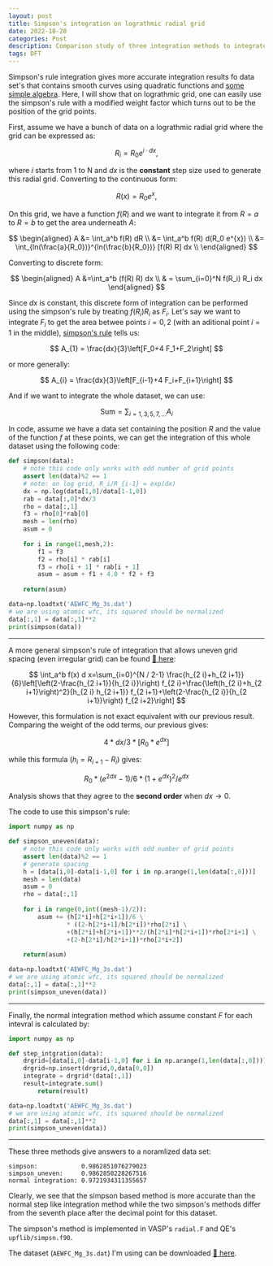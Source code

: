 ```yaml
---
layout: post
title: Simpson's integration on lograthmic radial grid
date: 2022-10-28
categories: Post
description: Comparison study of three integration methods to integrate a smooth function on a lograthmic radial grid. 
tags: DFT
---
```


Simpson's rule integration gives more accurate integration results fo data set's that contains smooth curves using quadratic functions and [some simple algebra](https://www.intmath.com/integration/6-simpsons-rule.php). Here, I will show that on lograthmic grid, one can easily use the simpson's rule with a modified weight factor which turns out to be the position of the grid points.

First, assume we have a bunch of data on a lograthmic radial grid where the grid can be expressed as:

$$
R_i = R_0 e^{i \cdot dx},
$$

where $i$ starts from 1 to N and $dx$ is the __constant__ step size used to generate this radial grid. Converting to the continuous form:

$$
R(x)= R_0 e^{x},
$$

On this grid, we have a function $f(R)$ and we want to integrate it from $R=a$ to $R=b$ to get the area underneath $A$:

$$
\begin{aligned}
A &= \int_a^b f(R) dR \\
&= \int_a^b f(R) d(R_0 e^{x}) \\
&= \int_{ln(\frac{a}{R_0})}^{ln(\frac{b}{R_0})} [f(R) R] dx \\ 
\end{aligned}
$$

Converting to discrete form:

$$
\begin{aligned}
A &=\int_a^b (f(R) R) dx \\ 
& = \sum_{i=0}^N f(R_i) R_i dx
\end{aligned}
$$

Since $dx$ is constant, this discrete form of integration can be performed using the simpson's rule by treating $f(R_i)R_i$ as  $F_i$. Let's say we want to integrate $F_i$ to get the area betwee points $i=0,2$ (with an aditional point $i=1$ in the middle), [simpson's rule](https://en.wikipedia.org/wiki/Simpson%27s_rule#cite_note-7) tells us:

$$
A_{1} = \frac{dx}{3}\left[F_0+4 F_1+F_2\right]
$$

or more generally:

$$
A_{i} = \frac{dx}{3}\left[F_{i-1}+4 F_i+F_{i+1}\right]
$$

And if we want to integrate the whole dataset, we can use:

$$
\text{Sum} = \sum_{i=1,3,5,7,...} A_i 
$$

In code, assume we have a data set containing the position $R$ and the value of the function $f$ at these points, we can get the integration of this whole dataset using the following code:

```python
def simpson(data):
    # note this code only works with odd number of grid points
    assert len(data)%2 == 1
    # note: on log grid, R_i/R_{i-1} = exp(dx)
    dx = np.log(data[1,0]/data[1-1,0])
    rab = data[:,0]*dx/3
    rho = data[:,1]
    f3 = rho[0]*rab[0]
    mesh = len(rho)
    asum = 0
    
    for i in range(1,mesh,2):
        f1 = f3
        f2 = rho[i] * rab[i]
        f3 = rho[i + 1] * rab[i + 1]
        asum = asum + f1 + 4.0 * f2 + f3
    
    return(asum)

data=np.loadtxt('AEWFC_Mg_3s.dat')
# we are using atomic wfc, its squared should be normalized
data[:,1] = data[:,1]**2
print(simpson(data))
```

---

A more general simpson's rule of integration that allows uneven grid spacing (even irregular grid) can be found [:link: here](https://en.wikipedia.org/wiki/Simpson%27s_rule#cite_note-7):

$$
\int_a^b f(x) d x=\sum_{i=0}^{N / 2-1} \frac{h_{2 i}+h_{2 i+1}}{6}\left[\left(2-\frac{h_{2 i+1}}{h_{2 i}}\right) f_{2 i}+\frac{\left(h_{2 i}+h_{2 i+1}\right)^2}{h_{2 i} h_{2 i+1}} f_{2 i+1}+\left(2-\frac{h_{2 i}}{h_{2 i+1}}\right) f_{2 i+2}\right]
$$

However, this formulation is not exact equivalent with our previous result. Comparing the weight of the odd terms, our previous gives:

$$
4*dx/3*[R_0*e^{dx}]
$$

while this formula ($h_i = R_{i+1} - R_i$) gives:

$$
R_0*(e^{2dx}-1)/6*(1+e^{dx})^2/e^{dx}
$$

Analysis shows that they agree to the __second order__ when $dx \to 0$.

The code to use this simpson's rule:

```python
import numpy as np

def simpson_uneven(data):
    # note this code only works with odd number of grid points
    assert len(data)%2 == 1
    # generate spacing
    h = [data[i,0]-data[i-1,0] for i in np.arange(1,len(data[:,0]))]
    mesh = len(data)
    asum = 0
    rho = data[:,1]
    
    for i in range(0,int((mesh-1)/2)):
        asum += (h[2*i]+h[2*i+1])/6 \
                * ((2-h[2*i+1]/h[2*i])*rho[2*i] \
                +(h[2*i]+h[2*i+1])**2/(h[2*i]*h[2*i+1])*rho[2*i+1] \
                +(2-h[2*i]/h[2*i+1])*rho[2*i+2])
    
    return(asum)

data=np.loadtxt('AEWFC_Mg_3s.dat')
# we are using atomic wfc, its squared should be normalized
data[:,1] = data[:,1]**2
print(simpson_uneven(data))
```

---

Finally, the normal integration method which assume constant $F$ for each intevral is calculated by:

```python
import numpy as np

def step_intgration(data):
    drgrid=[data[i,0]-data[i-1,0] for i in np.arange(1,len(data[:,0]))]
    drgrid=np.insert(drgrid,0,data[0,0])
    integrate = drgrid*(data[:,1])
    result=integrate.sum()
		return(result)

data=np.loadtxt('AEWFC_Mg_3s.dat')
# we are using atomic wfc, its squared should be normalized
data[:,1] = data[:,1]**2
print(simpson_uneven(data))
```

---

These three methods give answers to a noramlized data set:

```
simpson:            0.9862851076279023
simpson_uneven:     0.9862850228267516
normal integration: 0.9721934311355657
```

Clearly, we see that the simpson based method is more accurate than the normal step like integration method while the two simpson's methods differ from the seventh place after the decimal point for this dataset.

The simpson's method is implemented in VASP's `radial.F` and QE's `upflib/simpsn.f90`.

The dataset (`AEWFC_Mg_3s.dat`) I'm using can be downloaded [:link: here]({{site.baseurl}}/assets/other/2022-10-28-AEWFC_Mg_3s.dat).
